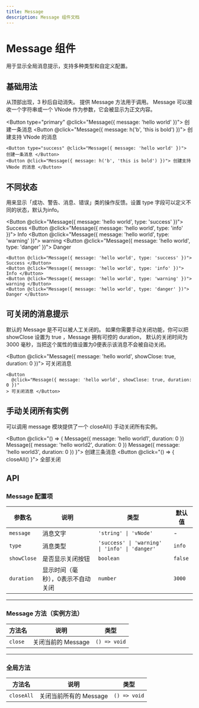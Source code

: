 ```yaml
---
title: Message
description: Message 组件文档
---
```


<script setup> 
import { Message, closeAll } from '../../src/components/Message/method.ts'
import Button from '../../src/components/Button/Button.vue'
import { h } from 'vue'
</script>

# Message 组件

用于显示全局消息提示，支持多种类型和自定义配置。

## 基础用法

从顶部出现，3 秒后自动消失。 提供 Message 方法用于调用。 Message 可以接收一个字符串或一个 VNode 作为参数，它会被显示为正文内容。

<Button type="primary" @click="Message({ message: 'hello world' })"> 创建一条消息 </Button>
<Button @click="Message({ message: h('b', 'this is bold') })"> 创建支持 VNode 的消息 </Button>

```vue
<Button type="success" @click="Message({ message: 'hello world' })"> 创建一条消息 </Button>
<Button @click="Message({ message: h('b', 'this is bold') })"> 创建支持 VNode 的消息 </Button>
```

## 不同状态

用来显示「成功、警告、消息、错误」类的操作反馈。设置 type 字段可以定义不同的状态，默认为info。

<Button @click="Message({ message: 'hello world', type: 'success' })"> Success </Button>
<Button @click="Message({ message: 'hello world', type: 'info' })"> Info </Button>
<Button @click="Message({ message: 'hello world', type: 'warning' })"> warning </Button>
<Button @click="Message({ message: 'hello world', type: 'danger' })"> Danger </Button>

```vue
<Button @click="Message({ message: 'hello world', type: 'success' })"> Success </Button>
<Button @click="Message({ message: 'hello world', type: 'info' })"> Info </Button>
<Button @click="Message({ message: 'hello world', type: 'warning' })"> warning </Button>
<Button @click="Message({ message: 'hello world', type: 'danger' })"> Danger </Button>
```

## 可关闭的消息提示

默认的 Message 是不可以被人工关闭的。 如果你需要手动关闭功能，你可以把 showClose 设置为 true ，Message 拥有可控的 duration， 默认的关闭时间为 3000 毫秒，当把这个属性的值设置为0便表示该消息不会被自动关闭。

<Button @click="Message({ message: 'hello world', showClose: true, duration: 0 })"> 可关闭消息 </Button>

```vue
<Button
  @click="Message({ message: 'hello world', showClose: true, duration: 0 })"
> 可关闭消息 </Button>
```

## 手动关闭所有实例

可以调用 message 模块提供了一个 closeAll() 手动关闭所有实例。

<Button @click="() => {
Message({ message: 'hello world1', duration: 0 })
Message({ message: 'hello world2', duration: 0 })
Message({ message: 'hello world3', duration: 0 })
}"> 创建三条消息 </Button>
<Button @click="() => {
closeAll()
}"> 全部关闭 </Button>

## API

### Message 配置项

| 参数名      | 说明                              | 类型                                           | 默认值  |
| ----------- | --------------------------------- | ---------------------------------------------- | ------- |
| `message`   | 消息文字                          | `'string' \| 'vNode'`                          | -       |
| `type`      | 消息类型                          | `'success' \| 'warning' \| 'info' \| 'danger'` | `info`  |
| `showClose` | 是否显示关闭按钮                  | `boolean`                                      | `false` |
| `duration`  | 显示时间（毫秒），0表示不自动关闭 | `number`                                       | `3000`  |

---

### Message 方法（实例方法）

| 方法名  | 说明               | 类型         |
| ------- | ------------------ | ------------ |
| `close` | 关闭当前的 Message | `() => void` |

---

### 全局方法

| 方法名     | 说明                   | 类型         |
| ---------- | ---------------------- | ------------ |
| `closeAll` | 关闭当前所有的 Message | `() => void` |
